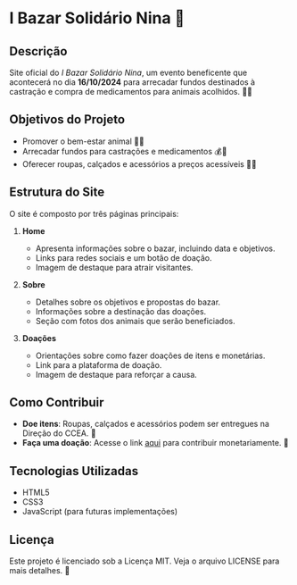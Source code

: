 # I Bazar Solidário Nina 🎉

## Descrição

Site oficial do *I Bazar Solidário Nina*, um evento beneficente que acontecerá no dia **16/10/2024** para arrecadar fundos destinados à castração e compra de medicamentos para animais acolhidos. 🐾💖

## Objetivos do Projeto

- Promover o bem-estar animal 🐶🐱
- Arrecadar fundos para castrações e medicamentos 💰💊
- Oferecer roupas, calçados e acessórios a preços acessíveis 👗👟

## Estrutura do Site

O site é composto por três páginas principais:

1. **Home** 
   - Apresenta informações sobre o bazar, incluindo data e objetivos.
   - Links para redes sociais e um botão de doação.
   - Imagem de destaque para atrair visitantes.

2. **Sobre** 
   - Detalhes sobre os objetivos e propostas do bazar.
   - Informações sobre a destinação das doações.
   - Seção com fotos dos animais que serão beneficiados.

3. **Doações** 
   - Orientações sobre como fazer doações de itens e monetárias.
   - Link para a plataforma de doação.
   - Imagem de destaque para reforçar a causa.

## Como Contribuir

- **Doe itens**: Roupas, calçados e acessórios podem ser entregues na Direção do CCEA. 🤝
- **Faça uma doação**: Acesse o link [aqui](https://link.mercadopago.com.br/bazarsolidarionina) para contribuir monetariamente. 🙏

## Tecnologias Utilizadas

- HTML5
- CSS3
- JavaScript (para futuras implementações)

## Licença

Este projeto é licenciado sob a Licença MIT. Veja o arquivo LICENSE para mais detalhes. 📝

